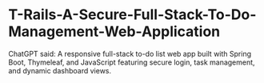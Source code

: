 # T-Rails-A-Secure-Full-Stack-To-Do-Management-Web-Application
ChatGPT said: A responsive full-stack to-do list web app built with Spring Boot, Thymeleaf, and JavaScript featuring secure login, task management, and dynamic dashboard views.
